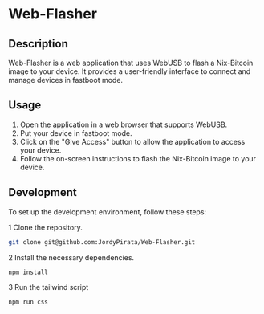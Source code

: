 # Web-Flasher

## Description
Web-Flasher is a web application that uses WebUSB to flash a Nix-Bitcoin image to your device. It provides a user-friendly interface to connect and manage devices in fastboot mode.

## Usage
1. Open the application in a web browser that supports WebUSB.
2. Put your device in fastboot mode.
3. Click on the "Give Access" button to allow the application to access your device.
4. Follow the on-screen instructions to flash the Nix-Bitcoin image to your device.

## Development
To set up the development environment, follow these steps:

1 Clone the repository.

``` .sh
git clone git@github.com:JordyPirata/Web-Flasher.git
```
2 Install the necessary dependencies.
``` .sh
npm install
```
3 Run the tailwind script
``` .sh
npm run css
```